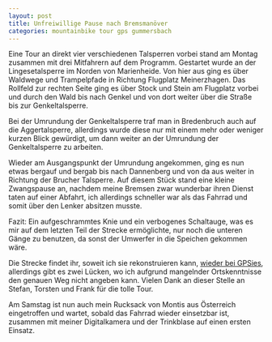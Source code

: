 ```yaml
---
layout: post
title: Unfreiwillige Pause nach Bremsmanöver
categories: mountainbike tour gps gummersbach
---
```


Eine Tour an direkt vier verschiedenen Talsperren vorbei stand am Montag zusammen mit drei Mitfahrern auf dem Programm. Gestartet wurde an der Lingesetalsperre im Norden von Marienheide. Von hier aus ging es über Waldwege und Trampelpfade in Richtung Flugplatz Meinerzhagen. Das Rollfeld zur rechten Seite ging es über Stock und Stein am Flugplatz vorbei und durch den Wald bis nach Genkel und von dort weiter über die Straße bis zur Genkeltalsperre.

Bei der Umrundung der Genkeltalsperre traf man in Bredenbruch auch auf die Aggertalsperre, allerdings wurde diese nur mit einem mehr oder weniger kurzen Blick gewürdigt, um dann weiter an der Umrundung der Genkeltalsperre zu arbeiten.

Wieder am Ausgangspunkt der Umrundung angekommen, ging es nun etwas bergauf und bergab bis nach Dannenberg und von da aus weiter in Richtung der Brucher Talsperre. Auf diesem Stück stand eine kleine Zwangspause an, nachdem meine Bremsen zwar wunderbar ihren Dienst taten auf einer Abfahrt, ich allerdings schneller war als das Fahrrad und somit über den Lenker absitzen musste.

Fazit: Ein aufgeschrammtes Knie und ein verbogenes Schaltauge, was es mir auf dem letzten Teil der Strecke ermöglichte, nur noch die unteren Gänge zu benutzen, da sonst der Umwerfer in die Speichen gekommen wäre.

Die Strecke findet ihr, soweit ich sie rekonstruieren kann, [wieder bei GPSies](http://www.gpsies.com/map.do?fileId=ftrxncrsiaeynjey), allerdings gibt es zwei Lücken, wo ich aufgrund mangelnder Ortskenntnisse den genauen Weg nicht angeben kann. Vielen Dank an dieser Stelle an Stefan, Torsten und Frank für die tolle Tour.

Am Samstag ist nun auch mein Rucksack von Montis aus Österreich eingetroffen und wartet, sobald das Fahrrad wieder einsetzbar ist, zusammen mit meiner Digitalkamera und der Trinkblase auf einen ersten Einsatz.
